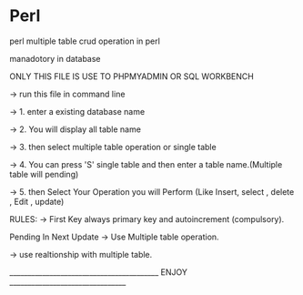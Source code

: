 # Perl
perl multiple table crud operation in perl

manadotory in database 

ONLY THIS FILE IS USE TO PHPMYADMIN OR SQL WORKBENCH

-> run this file in command line

-> 1. enter a existing database name

-> 2. You will display all table name

-> 3. then select multiple table operation or single table 

-> 4. You can press 'S' single table and then enter a table name.(Multiple table will pending)

-> 5. then Select Your Operation you will Perform (Like Insert, select , delete , Edit , update)

RULES:
-> First Key always primary key and autoincrement (compulsory).

Pending In Next Update
-> Use Multiple table operation.

-> use realtionship with multiple table.



_________________________________________ ENJOY ________________________________
